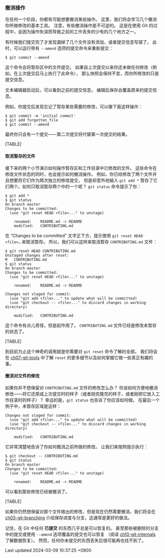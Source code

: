 ### 撤消操作

在任何一个阶段，你都有可能想要撤消某些操作。
这里，我们将会学习几个撤消你所做修改的基本工具。
注意，有些撤消操作是不可逆的。 这是在使用 Git
的过程中，会因为操作失误而导致之前的工作丢失的少有的几个地方之一。

有时候我们提交完了才发现漏掉了几个文件没有添加，或者提交信息写错了。
此时，可以运行带有 `--amend` 选项的提交命令来重新提交：

```shell
$ git commit --amend
```

这个命令会将暂存区中的文件提交。
如果自上次提交以来你还未做任何修改（例如，在上次提交后马上执行了此命令），
那么快照会保持不变，而你所修改的只是提交信息。

文本编辑器启动后，可以看到之前的提交信息。
编辑后保存会覆盖原来的提交信息。

例如，你提交后发现忘记了暂存某些需要的修改，可以像下面这样操作：

```shell
$ git commit -m 'initial commit'
$ git add forgotten_file
$ git commit --amend
```

最终你只会有一个提交——第二次提交将代替第一次提交的结果。

[TABLE]

#### 取消暂存的文件

接下来的两个小节演示如何操作暂存区和工作目录中已修改的文件。
这些命令在修改文件状态的同时，也会提示如何撤消操作。
例如，你已经修改了两个文件并且想要将它们作为两次独立的修改提交，
但是却意外地输入 `git add *`
暂存了它们两个。如何只取消暂存两个中的一个呢？ `git status`
命令提示了你：

```shell
$ git add *
$ git status
On branch master
Changes to be committed:
  (use "git reset HEAD <file>..." to unstage)

    renamed:    README.md -> README
    modified:   CONTRIBUTING.md
```

在 “Changes to be committed” 文字正下方，提示使用
`git reset HEAD <file>…​` 来取消暂存。 所以，我们可以这样来取消暂存
`CONTRIBUTING.md` 文件：

```shell
$ git reset HEAD CONTRIBUTING.md
Unstaged changes after reset:
M   CONTRIBUTING.md
$ git status
On branch master
Changes to be committed:
  (use "git reset HEAD <file>..." to unstage)

    renamed:    README.md -> README

Changes not staged for commit:
  (use "git add <file>..." to update what will be committed)
  (use "git checkout -- <file>..." to discard changes in working directory)

    modified:   CONTRIBUTING.md
```

这个命令有点儿奇怪，但是起作用了。 `CONTRIBUTING.md`
文件已经是修改未暂存的状态了。

[TABLE]

到目前为止这个神奇的调用就是你需要对 `git reset` 命令了解的全部。
我们将会在 [ch07-git-tools](ch07-git-tools.md#git_reset) 中了解
`reset` 的更多细节以及如何掌握它做一些真正有趣的事。

#### 撤消对文件的修改

如果你并不想保留对 `CONTRIBUTING.md` 文件的修改怎么办？
你该如何方便地撤消修改——将它还原成上次提交时的样子（或者刚克隆完的样子，或者刚把它放入工作目录时的样子）？
幸运的是，`git status` 也告诉了你应该如何做。
在最后一个例子中，未暂存区域是这样：

```shell
Changes not staged for commit:
  (use "git add <file>..." to update what will be committed)
  (use "git checkout -- <file>..." to discard changes in working directory)

    modified:   CONTRIBUTING.md
```

它非常清楚地告诉了你如何撤消之前所做的修改。 让我们来按照提示执行：

```shell
$ git checkout -- CONTRIBUTING.md
$ git status
On branch master
Changes to be committed:
  (use "git reset HEAD <file>..." to unstage)

    renamed:    README.md -> README
```

可以看到那些修改已经被撤消了。

[TABLE]

如果你仍然想保留对那个文件做出的修改，但是现在仍然需要撤消，我们将会在
[ch03-git-branching](ch03-git-branching.md#ch03-git-branching)
介绍保存进度与分支，这通常是更好的做法。

记住，在 Git 中任何 **已提交** 的东西几乎总是可以恢复的。
甚至那些被删除的分支中的提交或使用 `--amend` 选项覆盖的提交也可以恢复
（阅读 [ch10-git-internals](ch10-git-internals.md#data_recovery)
了解数据恢复）。 然而，任何你未提交的东西丢失后很可能再也找不到了。

Last updated 2024-03-09 10:37:25 +0800
